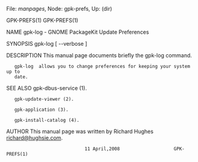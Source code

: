 File: *manpages*,  Node: gpk-prefs,  Up: (dir)

GPK-PREFS(1)                                                      GPK-PREFS(1)



NAME
       gpk-log - GNOME PackageKit Update Preferences

SYNOPSIS
       gpk-log [ --verbose ]

DESCRIPTION
       This manual page documents briefly the gpk-log command.

       gpk-log  allows you to change preferences for keeping your system up to
       date.

SEE ALSO
       gpk-dbus-service (1).

       gpk-update-viewer (2).

       gpk-application (3).

       gpk-install-catalog (4).

AUTHOR
       This manual page was written by Richard Hughes <richard@hughsie.com>.



                                 11 April,2008                    GPK-PREFS(1)
